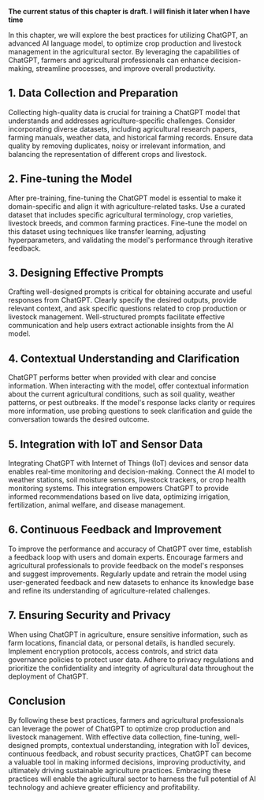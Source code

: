 **The current status of this chapter is draft. I will finish it later when I have time**

In this chapter, we will explore the best practices for utilizing ChatGPT, an advanced AI language model, to optimize crop production and livestock management in the agricultural sector. By leveraging the capabilities of ChatGPT, farmers and agricultural professionals can enhance decision-making, streamline processes, and improve overall productivity.

**1. Data Collection and Preparation**
--------------------------------------

Collecting high-quality data is crucial for training a ChatGPT model that understands and addresses agriculture-specific challenges. Consider incorporating diverse datasets, including agricultural research papers, farming manuals, weather data, and historical farming records. Ensure data quality by removing duplicates, noisy or irrelevant information, and balancing the representation of different crops and livestock.

**2. Fine-tuning the Model**
----------------------------

After pre-training, fine-tuning the ChatGPT model is essential to make it domain-specific and align it with agriculture-related tasks. Use a curated dataset that includes specific agricultural terminology, crop varieties, livestock breeds, and common farming practices. Fine-tune the model on this dataset using techniques like transfer learning, adjusting hyperparameters, and validating the model's performance through iterative feedback.

**3. Designing Effective Prompts**
----------------------------------

Crafting well-designed prompts is critical for obtaining accurate and useful responses from ChatGPT. Clearly specify the desired outputs, provide relevant context, and ask specific questions related to crop production or livestock management. Well-structured prompts facilitate effective communication and help users extract actionable insights from the AI model.

**4. Contextual Understanding and Clarification**
-------------------------------------------------

ChatGPT performs better when provided with clear and concise information. When interacting with the model, offer contextual information about the current agricultural conditions, such as soil quality, weather patterns, or pest outbreaks. If the model's response lacks clarity or requires more information, use probing questions to seek clarification and guide the conversation towards the desired outcome.

**5. Integration with IoT and Sensor Data**
-------------------------------------------

Integrating ChatGPT with Internet of Things (IoT) devices and sensor data enables real-time monitoring and decision-making. Connect the AI model to weather stations, soil moisture sensors, livestock trackers, or crop health monitoring systems. This integration empowers ChatGPT to provide informed recommendations based on live data, optimizing irrigation, fertilization, animal welfare, and disease management.

**6. Continuous Feedback and Improvement**
------------------------------------------

To improve the performance and accuracy of ChatGPT over time, establish a feedback loop with users and domain experts. Encourage farmers and agricultural professionals to provide feedback on the model's responses and suggest improvements. Regularly update and retrain the model using user-generated feedback and new datasets to enhance its knowledge base and refine its understanding of agriculture-related challenges.

**7. Ensuring Security and Privacy**
------------------------------------

When using ChatGPT in agriculture, ensure sensitive information, such as farm locations, financial data, or personal details, is handled securely. Implement encryption protocols, access controls, and strict data governance policies to protect user data. Adhere to privacy regulations and prioritize the confidentiality and integrity of agricultural data throughout the deployment of ChatGPT.

**Conclusion**
--------------

By following these best practices, farmers and agricultural professionals can leverage the power of ChatGPT to optimize crop production and livestock management. With effective data collection, fine-tuning, well-designed prompts, contextual understanding, integration with IoT devices, continuous feedback, and robust security practices, ChatGPT can become a valuable tool in making informed decisions, improving productivity, and ultimately driving sustainable agriculture practices. Embracing these practices will enable the agricultural sector to harness the full potential of AI technology and achieve greater efficiency and profitability.
